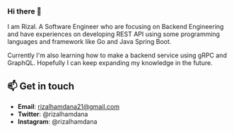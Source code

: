 ### Hi there 👋

I am Rizal. A Software Engineer who are focusing on Backend Engineering and have experiences on developing REST API using some programming languages and framework like Go and Java Spring Boot. 

Currently I'm also learning how to make a backend service using gRPC and GraphQL. Hopefully I can keep expanding my knowledge in the future.

## 📫 Get in touch

- **Email**: rizalhamdana21@gmail.com
- **Twitter**: @rizalhamdana
- **Instagram**: @rizalhamdana
<!--
**rizalhamdana/rizalhamdana** is a ✨ _special_ ✨ repository because its `README.md` (this file) appears on your GitHub profile.

Here are some ideas to get you started:

- 🔭 I’m currently working on ...
- 🌱 I’m currently learning ...
- 👯 I’m looking to collaborate on ...
- 🤔 I’m looking for help with ...
- 💬 Ask me about ...

- 😄 Pronouns: ...
- ⚡ Fun fact: ...
-->
